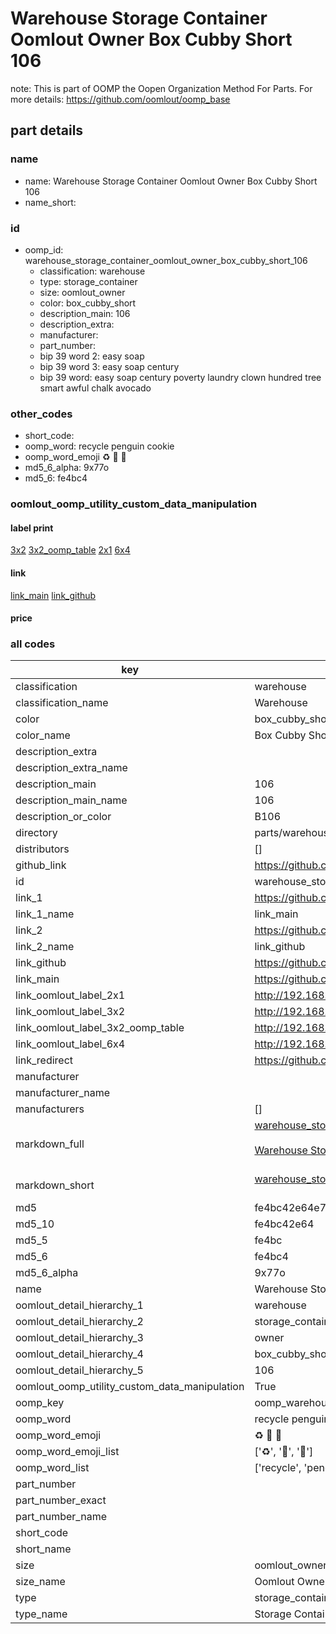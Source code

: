 # Warehouse Storage Container Oomlout Owner Box Cubby Short 106  

note: This is part of OOMP the Oopen Organization Method For Parts. For more details: https://github.com/oomlout/oomp_base

##  part details
  







### name
* name: Warehouse Storage Container Oomlout Owner Box Cubby Short 106
* name_short: 
### id
* oomp_id: warehouse_storage_container_oomlout_owner_box_cubby_short_106
  * classification: warehouse
  * type: storage_container
  * size: oomlout_owner
  * color: box_cubby_short
  * description_main: 106
  * description_extra: 
  * manufacturer: 
  * part_number: 
  * bip 39 word 2: easy soap
  * bip 39 word 3: easy soap century
  * bip 39 word: easy soap century poverty laundry clown hundred tree smart awful chalk avocado

### other_codes
* short_code: 
* oomp_word: recycle penguin cookie
* oomp_word_emoji :recycle: :penguin: :cookie:
* md5_6_alpha: 9x77o
* md5_6: fe4bc4






### oomlout_oomp_utility_custom_data_manipulation
#### label print
[3x2](http://192.168.1.245:1112/?label=oomp%209x77o)
[3x2_oomp_table](http://192.168.1.108:1112/?label=oomp%209x77o)
[2x1](http://192.168.1.242:1112/?label=oomp%209x77o)
[6x4](http://192.168.1.55:1112/?label=oomp%209x77o)    

#### link

[link_main](https://github.com/oomlout/oomlout_oomp_version_1_messy/tree/main/parts/warehouse_storage_container_oomlout_owner_box_cubby_short_106) [link_github](https://github.com/oomlout/oomlout_oomp_version_1_messy/tree/main/parts/warehouse_storage_container_oomlout_owner_box_cubby_short_106)                             

#### price







### all codes 
| key | value |  
| --- | --- |  
| classification | warehouse |  
| classification_name | Warehouse |  
| color | box_cubby_short |  
| color_name | Box Cubby Short |  
| description_extra |  |  
| description_extra_name |  |  
| description_main | 106 |  
| description_main_name | 106 |  
| description_or_color | B106 |  
| directory | parts/warehouse_storage_container_oomlout_owner_box_cubby_short_106 |  
| distributors | [] |  
| github_link | https://github.com/oomlout/oomlout_oomp_part_src/tree/main/parts/warehouse_storage_container_oomlout_owner_box_cubby_short_106 |  
| id | warehouse_storage_container_oomlout_owner_box_cubby_short_106 |  
| link_1 | https://github.com/oomlout/oomlout_oomp_version_1_messy/tree/main/parts/warehouse_storage_container_oomlout_owner_box_cubby_short_106 |  
| link_1_name | link_main |  
| link_2 | https://github.com/oomlout/oomlout_oomp_version_1_messy/tree/main/parts/warehouse_storage_container_oomlout_owner_box_cubby_short_106 |  
| link_2_name | link_github |  
| link_github | https://github.com/oomlout/oomlout_oomp_version_1_messy/tree/main/parts/warehouse_storage_container_oomlout_owner_box_cubby_short_106 |  
| link_main | https://github.com/oomlout/oomlout_oomp_version_1_messy/tree/main/parts/warehouse_storage_container_oomlout_owner_box_cubby_short_106 |  
| link_oomlout_label_2x1 | http://192.168.1.242:1112/?label=oomp%209x77o |  
| link_oomlout_label_3x2 | http://192.168.1.245:1112/?label=oomp%209x77o |  
| link_oomlout_label_3x2_oomp_table | http://192.168.1.108:1112/?label=oomp%209x77o |  
| link_oomlout_label_6x4 | http://192.168.1.55:1112/?label=oomp%209x77o |  
| link_redirect | https://github.com/oomlout/oomlout_oomp_version_1_messy/tree/main/parts/warehouse_storage_container_oomlout_owner_box_cubby_short_106 |  
| manufacturer |  |  
| manufacturer_name |  |  
| manufacturers | [] |  
| markdown_full | [warehouse_storage_container_oomlout_owner_box_cubby_short_106](none)<br>[](none)<br>[Warehouse Storage Container Oomlout Owner Box Cubby Short 106](none)<br><br> |  
| markdown_short | [warehouse_storage_container_oomlout_owner_box_cubby_short_106](none)<br><br> |  
| md5 | fe4bc42e64e7ede4b03eda904af36a2e |  
| md5_10 | fe4bc42e64 |  
| md5_5 | fe4bc |  
| md5_6 | fe4bc4 |  
| md5_6_alpha | 9x77o |  
| name | Warehouse Storage Container Oomlout Owner Box Cubby Short 106 |  
| oomlout_detail_hierarchy_1 | warehouse |  
| oomlout_detail_hierarchy_2 | storage_container |  
| oomlout_detail_hierarchy_3 | owner |  
| oomlout_detail_hierarchy_4 | box_cubby_short |  
| oomlout_detail_hierarchy_5 | 106 |  
| oomlout_oomp_utility_custom_data_manipulation | True |  
| oomp_key | oomp_warehouse_storage_container_oomlout_owner_box_cubby_short_106 |  
| oomp_word | recycle penguin cookie |  
| oomp_word_emoji | :recycle: :penguin: :cookie: |  
| oomp_word_emoji_list | [':recycle:', ':penguin:', ':cookie:'] |  
| oomp_word_list | ['recycle', 'penguin', 'cookie'] |  
| part_number |  |  
| part_number_exact |  |  
| part_number_name |  |  
| short_code |  |  
| short_name |  |  
| size | oomlout_owner |  
| size_name | Oomlout Owner |  
| type | storage_container |  
| type_name | Storage Container |  

